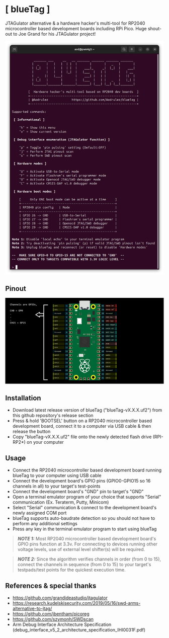 # [ blueTag ] 
    
JTAGulator alternative & a hardware hacker's multi-tool for RP2040 microcontroller based development boards including RPi Pico. Huge shout-out to Joe Grand for his JTAGulator project!




![](images/bluetag-v2.0.png?raw=true "blueTag v2.0.0 Interface")


## Pinout
![](images/BlueTagPinout.png?raw=true "blueTag Pinout")


## Installation
- Download latest release version of blueTag ("blueTag-vX.X.X.uf2") from this github repository's release section
- Press & hold 'BOOTSEL' button on a RP2040 microcontroller based development board, connect it to a computer via USB cable & then release the button
- Copy "blueTag-vX.X.X.uf2" file onto the newly detected flash drive (RPI-RP2*) on your computer


## Usage
- Connect the RP2040 microcontroller based development board running blueTag to your computer using USB cable
- Connect the development board's GPIO pins (GPIO0-GPIO15 so 16 channels in all) to your target's test-points
- Connect the development board's "GND" pin to target's "GND"
- Open a terminal emulator program of your choice that supports "Serial" communication (Ex. Teraterm, Putty, Minicom)
- Select "Serial" communication & connect to the development board's newly assigned COM port
- blueTag supports auto-baudrate detection so you should not have to perform any additional settings
- Press any key in the terminal emulator program to start using blueTag

> **_NOTE 1:_** Most RP2040 microcontroller based development board's GPIO pins function at 3.3v. For connecting to devices running other voltage levels, use of external level shifter(s) will be required.

> **_NOTE 2:_** Since the algorithm verifies channels in order (from 0 to 15), connect the channels in sequence (from 0 to 15) to your target's testpads/test points for the quickest execution time.  

## References & special thanks

- https://github.com/grandideastudio/jtagulator
- https://research.kudelskisecurity.com/2019/05/16/swd-arms-alternative-to-jtag/
- https://github.com/jbentham/picoreg
- https://github.com/szymonh/SWDscan
- Arm Debug Interface Architecture Specification (debug_interface_v5_2_architecture_specification_IHI0031F.pdf)
